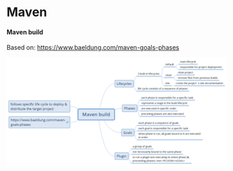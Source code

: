 # Maven

#### Maven build
Based on: https://www.baeldung.com/maven-goals-phases

![Maven build mindmap](maven-build.png)